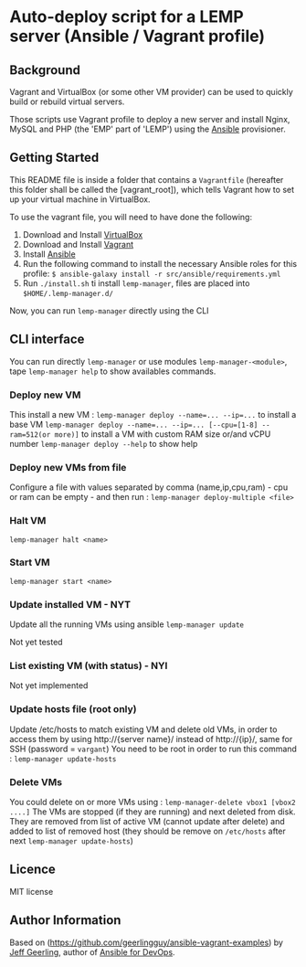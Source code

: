 # Auto-deploy script  for a LEMP server (Ansible / Vagrant profile)

## Background

Vagrant and VirtualBox (or some other VM provider) can be used to quickly build or rebuild virtual servers.

Those scripts use Vagrant profile to deploy a new server and install Nginx, MySQL and PHP (the 'EMP' part of 'LEMP') using the [Ansible](http://www.ansible.com/) provisioner.

## Getting Started

This README file is inside a folder that contains a `Vagrantfile` (hereafter this folder shall be called the [vagrant_root]), which tells Vagrant how to set up your virtual machine in VirtualBox.

To use the vagrant file, you will need to have done the following:

  1. Download and Install [VirtualBox](https://www.virtualbox.org/wiki/Downloads)
  2. Download and Install [Vagrant](https://www.vagrantup.com/downloads.html)
  3. Install [Ansible](http://docs.ansible.com/ansible/latest/intro_installation.html)
  4. Run the following command to install the necessary Ansible roles for this profile: `$ ansible-galaxy install -r src/ansible/requirements.yml`
  5. Run `./install.sh` ti install `lemp-manager`, files are placed into `$HOME/.lemp-manager.d/`

  Now, you can run `lemp-manager` directly using the CLI

## CLI interface

You can run directly `lemp-manager` or use modules `lemp-manager-<module>`, tape `lemp-manager help` to show availables commands.

### Deploy new VM
This install a new VM : 
`lemp-manager deploy --name=... --ip=...` to install a base VM
`lemp-manager deploy --name=... --ip=... [--cpu=[1-8] --ram=512(or more)]` to install a VM with custom RAM size or/and vCPU number
`lemp-manager deploy --help` to show help

### Deploy new VMs from file
Configure a file with values separated by comma (name,ip,cpu,ram) - cpu or ram can be empty - and then run :
`lemp-manager deploy-multiple <file>`

### Halt VM
`lemp-manager halt <name>`

### Start VM
`lemp-manager start <name>`

### Update installed VM  - NYT
Update all the running VMs using ansible
`lemp-manager update`

Not yet tested

### List existing VM (with status) - NYI
Not yet implemented

### Update hosts file (root only)
Update /etc/hosts to match existing VM and delete old VMs, in order to access them by using http://{server name}/ instead of http://{ip}/, same for SSH (password = `vargant`)
You need to be root in order to run this command : 
`lemp-manager update-hosts`

### Delete VMs 
You could delete on or more VMs using : 
`lemp-manager-delete vbox1 [vbox2 ....]`
The VMs are stopped (if they are running) and next deleted from disk. They are removed from list of active VM (cannot update after delete) and added to list of removed host (they should be remove on `/etc/hosts` after next `lemp-manager update-hosts`)

## Licence
MIT license

## Author Information

Based on (https://github.com/geerlingguy/ansible-vagrant-examples) by [Jeff Geerling](https://www.jeffgeerling.com/), author of [Ansible for DevOps](https://www.ansiblefordevops.com/).

